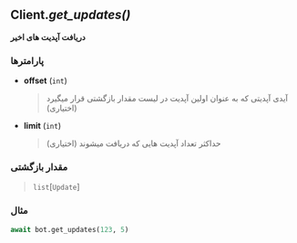 ## Client.*get_updates()*

**دریافت آپدیت های اخیر**

### پارامترها

- **offset** (`int`)
    > آیدی آپدیتی که به عنوان اولین آپدیت در لیست مقدار بازگشتی قرار میگیرد (اختیاری)

- **limit** (`int`)
    > حداکثر تعداد آپدیت هایی که دریافت میشوند (اختیاری)

### مقدار بازگشتی

> `list`[`Update`]

### مثال

```python
await bot.get_updates(123, 5)
```